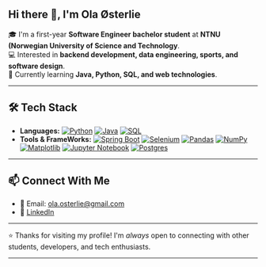 ## Hi there 👋, I'm Ola Østerlie
🎓 I'm a first-year **Software Engineer bachelor student** at **NTNU (Norwegian University of Science and Technology**.  
💻 Interested in **backend development, data engineering, sports, and software design**.  
🚀 Currently learning **Java, Python, SQL, and web technologies**.

---

## 🛠️ Tech Stack
* **Languages:** [![Python](https://img.shields.io/badge/Python-3776AB?logo=python&logoColor=fff)](#) [![Java](https://img.shields.io/badge/Java-%23ED8B00.svg?logo=openjdk&logoColor=white)](#) [![SQL](https://img.shields.io/badge/Postgres-%23316192.svg?logo=postgresql&logoColor=white)](#)
* **Tools & FrameWorks:** [![Spring Boot](https://img.shields.io/badge/Spring%20Boot-6DB33F?logo=springboot&logoColor=fff)](#) [![Selenium](https://img.shields.io/badge/Selenium-43B02A?logo=selenium&logoColor=fff)](#) [![Pandas](https://img.shields.io/badge/Pandas-150458?logo=pandas&logoColor=fff)](#) [![NumPy](https://img.shields.io/badge/NumPy-4DABCF?logo=numpy&logoColor=fff)](#) [![Matplotlib](https://custom-icon-badges.demolab.com/badge/Matplotlib-71D291?logo=matplotlib&logoColor=fff)](#) [![Jupyter Notebook](https://img.shields.io/badge/Jupyter%20Notebook-F37626?style=flat-square&logo=jupyter&logoColor=white)](#) [![Postgres](https://img.shields.io/badge/Postgres-%23316192.svg?logo=postgresql&logoColor=white)](#)

---

## 📫 Connect With Me
* 📧 Email: ola.osterlie@gmail.com
* 💼 [LinkedIn](https://www.linkedin.com/in/ola-%C3%B8sterlie-45709b37b/)

---

⭐️ Thanks for visiting my profile! I'm *always* open to connecting with other students, developers, and tech enthusiasts.

---

<!--
**olaosterlie/olaosterlie** is a ✨ _special_ ✨ repository because its `README.md` (this file) appears on your GitHub profile.

Here are some ideas to get you started:

- 🔭 I’m currently working on ...
- 🌱 I’m currently learning ...
- 👯 I’m looking to collaborate on ...
- 🤔 I’m looking for help with ...
- 💬 Ask me about ...
- 📫 How to reach me: ...
- 😄 Pronouns: ...
- ⚡ Fun fact: ...
-->
